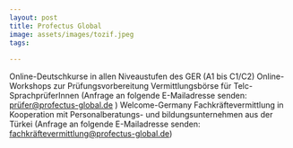 ```yaml
---
layout: post
title: Profectus Global 
image: assets/images/tozif.jpeg
tags:
  
---
```

Online-Deutschkurse in allen Niveaustufen des GER (A1 bis C1/C2)
Online-Workshops zur Prüfungsvorbereitung 
Vermittlungsbörse für Telc-SprachprüferInnen (Anfrage an folgende E-Mailadresse senden: prüfer@profectus-global.de )
Welcome-Germany Fachkräftevermittlung in Kooperation mit Personalberatungs- und bildungsunternehmen aus der Türkei (Anfrage an folgende E-Mailadresse senden: fachkräftevermittlung@profectus-global.de) 